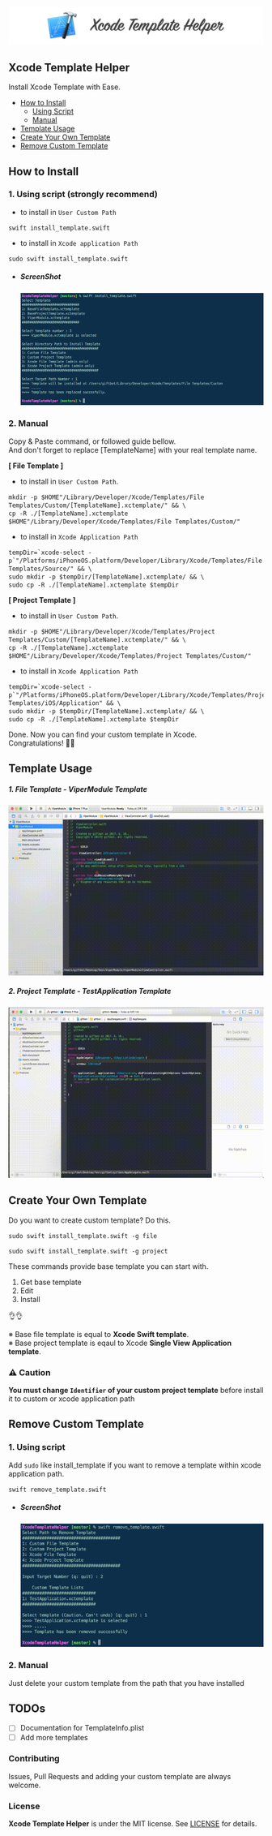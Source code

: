 ![](assets/logo.png)

## Xcode Template Helper
Install Xcode Template with Ease.

- [How to Install](#how-to-install)
  - [Using Script](#1-using-script-strongly-recommend)
  - [Manual](#2-manual)
- [Template Usage](#template-usage)
- [Create Your Own Template](#create-your-own-template)
- [Remove Custom Template](#remove-custom-template)

## How to Install

### 1. Using script (strongly recommend)

- to install in `User Custom Path`
```shell
swift install_template.swift
```

- to install in `Xcode application Path` 
```shell
sudo swift install_template.swift
```

- ##### ScreenShot
  ![install via script](assets/install_script.png)


### 2. Manual

Copy & Paste command, or followed guide bellow. <br>
And don't forget to replace [TemplateName] with your real template name.

**[ File Template ]**

- to install in `User Custom Path`.

```shell
mkdir -p $HOME"/Library/Developer/Xcode/Templates/File Templates/Custom/[TemplateName].xctemplate/" && \
cp -R ./[TemplateName].xctemplate $HOME"/Library/Developer/Xcode/Templates/File Templates/Custom/"
```

- to install in `Xcode Application Path` 

```shell
tempDir=`xcode-select -p`"/Platforms/iPhoneOS.platform/Developer/Library/Xcode/Templates/File Templates/Source/" && \
sudo mkdir -p $tempDir/[TemplateName].xctemplate/ && \
sudo cp -R ./[TemplateName].xctemplate $tempDir
```


**[ Project Template ]**

- to install in `User Custom Path`.

```shell
mkdir -p $HOME"/Library/Developer/Xcode/Templates/Project Templates/Custom/[TemplateName].xctemplate/" && \
cp -R ./[TemplateName].xctemplate $HOME"/Library/Developer/Xcode/Templates/Project Templates/Custom/"
```

- to install in `Xcode Application Path` 

```shell
tempDir=`xcode-select -p`"/Platforms/iPhoneOS.platform/Developer/Library/Xcode/Templates/Project Templates/iOS/Application" && \
sudo mkdir -p $tempDir/[TemplateName].xctemplate/ && \
sudo cp -R ./[TemplateName].xctemplate $tempDir
```

Done. Now you can find your custom template in Xcode.<br>
Congratulations! 🎉🎉


## Template Usage
##### 1. File Template - ViperModule Template 

![Usage](assets/ViperModuleUsage.gif)

##### 2. Project Template - TestApplication Template

![Usage](assets/TestApplicationUsage.gif)


## Create Your Own Template

Do you want to create custom template? Do this.

```shell
sudo swift install_template.swift -g file
```

```shell
sudo swift install_template.swift -g project
```

These commands provide base template you can start with.

1. Get base template
2. Edit
3. Install

👌👌

※ Base file template is equal to **Xcode Swift template**.<br>
※ Base project template is eqaul to Xcode **Single View Application template**.

### ⚠️ Caution
**You must change `Identifier` of your custom project template** before install it to custom or xcode application path


## Remove Custom Template

### 1. Using script
Add `sudo` like install_template if you want to remove a template within xcode application path.                                  

```shell
swift remove_template.swift
```

- ##### ScreenShot
  ![remove via script](assets/remove_script.png)

### 2. Manual

Just delete your custom template from the path that you have installed

## TODOs
- [ ] Documentation for TemplateInfo.plist
- [ ] Add more templates

### Contributing

Issues, Pull Requests and adding your custom template are always welcome.

### License

**Xcode Template Helper** is under the MIT license. See [LICENSE](LICENSE) for details.
